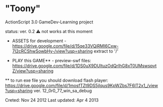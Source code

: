 # "Toony"
ActionScript 3.0 GameDev-Learning project

status: ver. 0.2
⚠ not works at this moment

- ASSETS for development -
https://drive.google.com/file/d/15qe33VQiRMI6Cxw-7I2cRCShwSowbHy-/view?usp=sharing
extract to '/'

- PLAY this GAME** - 
preview-swf files: https://drive.google.com/file/d/1DS0uX9DUltuzOdQrIhG8xT0UMswspvtZ/view?usp=sharing

** to run exe file you should download flash player:
https://drive.google.com/file/d/1mosfTZt9DS5jlqus9KpWZbs7F6lT2x1_/view?usp=sharing
ver. 12_0r0_77_win_sa_debug

Creted: Nov 24 2012
Last updated: Apr 4 2013
